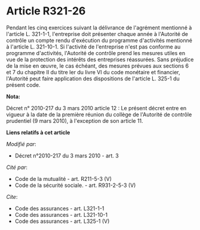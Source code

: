 # Article R321-26

Pendant les cinq exercices suivant la délivrance de l'agrément mentionné à l'article L. 321-1-1, l'entreprise doit présenter
chaque année à l'Autorité de contrôle un compte rendu d'exécution du programme d'activités mentionné à l'article L. 321-10-1.
Si l'activité de l'entreprise n'est pas conforme au programme d'activités, l'Autorité de contrôle prend les mesures utiles en
vue de la protection des intérêts des entreprises réassurées. Sans préjudice de la mise en œuvre, le cas échéant, des mesures
prévues aux sections 6 et 7 du chapitre II du titre Ier du livre VI du code monétaire et financier, l'Autorité peut faire
application des dispositions de l'article L. 325-1 du présent code.

**Nota:**

Décret n° 2010-217 du 3 mars 2010 article 12 : Le présent décret entre en vigueur à la date de la première réunion du collège
de l'Autorité de contrôle prudentiel (9 mars 2010), à l'exception de son article 11.

**Liens relatifs à cet article**

_Modifié par_:

  - Décret n°2010-217 du 3 mars 2010 - art. 3

_Cité par_:

  - Code de la mutualité - art. R211-5-3 (V)
  - Code de la sécurité sociale. - art. R931-2-5-3 (V)

_Cite_:

  - Code des assurances - art. L321-1-1
  - Code des assurances - art. L321-10-1
  - Code des assurances - art. L325-1 (V)
